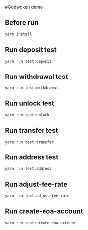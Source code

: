 #Godwoken demo

## Before run

```bash
yarn install
```

## Run deposit test

```bash
yarn run test:deposit
```

## Run withdrawal test

```bash
yarn run test:withdrawal
```

## Run unlock test

```bash
yarn run test:unlock
```

## Run transfer test

```bash
yarn run test:transfer
```

## Run address test

```bash
yarn run test:address
```

## Run adjust-fee-rate

```bash
yarn run test:adjust-fee-rate
```

## Run create-eoa-account

```bash
yarn run test:create-eoa-account
```
